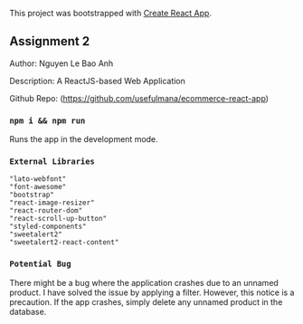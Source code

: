 This project was bootstrapped with [Create React App](https://github.com/facebook/create-react-app).

## Assignment 2
Author: Nguyen Le Bao Anh

Description: A ReactJS-based Web Application

Github Repo: (https://github.com/usefulmana/ecommerce-react-app)

### `npm i && npm run`

Runs the app in the development mode.

### `External Libraries`
    "lato-webfont" 
    "font-awesome"
    "bootstrap" 
    "react-image-resizer"
    "react-router-dom"
    "react-scroll-up-button"
    "styled-components"
    "sweetalert2"
    "sweetalert2-react-content"
### `Potential Bug`

There might be a bug where the application crashes due to an unnamed product. I have solved the issue by applying a filter. However, this notice is a precaution. If the app crashes, simply delete any unnamed product in the database.

